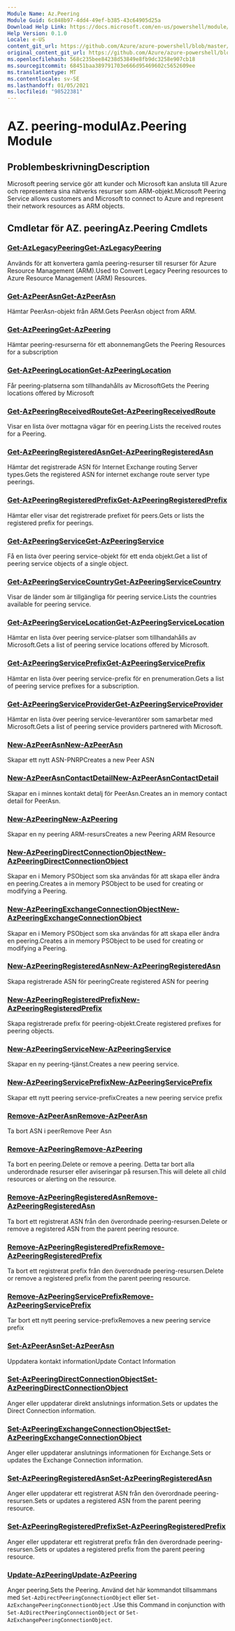 ```yaml
---
Module Name: Az.Peering
Module Guid: 6c848b97-4dd4-49ef-b385-43c64905d25a
Download Help Link: https://docs.microsoft.com/en-us/powershell/module/az.peering.md
Help Version: 0.1.0
Locale: e-US
content_git_url: https://github.com/Azure/azure-powershell/blob/master/src/Peering/Peering/help/Az.Peering.md
original_content_git_url: https://github.com/Azure/azure-powershell/blob/master/src/Peering/Peering/help/Az.Peering.md
ms.openlocfilehash: 568c235bee84238d53849e8fb9dc3258e907cb18
ms.sourcegitcommit: 68451baa389791703e666d95469602c5652609ee
ms.translationtype: MT
ms.contentlocale: sv-SE
ms.lasthandoff: 01/05/2021
ms.locfileid: "98522381"
---
```

# <span data-ttu-id="1d629-101">AZ. peering-modul</span><span class="sxs-lookup"><span data-stu-id="1d629-101">Az.Peering Module</span></span>
## <span data-ttu-id="1d629-102">Problembeskrivning</span><span class="sxs-lookup"><span data-stu-id="1d629-102">Description</span></span>
<span data-ttu-id="1d629-103">Microsoft peering service gör att kunder och Microsoft kan ansluta till Azure och representera sina nätverks resurser som ARM-objekt.</span><span class="sxs-lookup"><span data-stu-id="1d629-103">Microsoft Peering Service allows customers and Microsoft to connect to Azure and represent their network resources as ARM objects.</span></span>

## <span data-ttu-id="1d629-104">Cmdletar för AZ. peering</span><span class="sxs-lookup"><span data-stu-id="1d629-104">Az.Peering Cmdlets</span></span>
### [<span data-ttu-id="1d629-105">Get-AzLegacyPeering</span><span class="sxs-lookup"><span data-stu-id="1d629-105">Get-AzLegacyPeering</span></span>](Get-AzLegacyPeering.md)
<span data-ttu-id="1d629-106">Används för att konvertera gamla peering-resurser till resurser för Azure Resource Management (ARM).</span><span class="sxs-lookup"><span data-stu-id="1d629-106">Used to Convert Legacy Peering resources to Azure Resource Management (ARM) Resources.</span></span> 

### [<span data-ttu-id="1d629-107">Get-AzPeerAsn</span><span class="sxs-lookup"><span data-stu-id="1d629-107">Get-AzPeerAsn</span></span>](Get-AzPeerAsn.md)
<span data-ttu-id="1d629-108">Hämtar PeerAsn-objekt från ARM.</span><span class="sxs-lookup"><span data-stu-id="1d629-108">Gets PeerAsn object from ARM.</span></span>

### [<span data-ttu-id="1d629-109">Get-AzPeering</span><span class="sxs-lookup"><span data-stu-id="1d629-109">Get-AzPeering</span></span>](Get-AzPeering.md)
<span data-ttu-id="1d629-110">Hämtar peering-resurserna för ett abonnemang</span><span class="sxs-lookup"><span data-stu-id="1d629-110">Gets the Peering Resources for a subscription</span></span>

### [<span data-ttu-id="1d629-111">Get-AzPeeringLocation</span><span class="sxs-lookup"><span data-stu-id="1d629-111">Get-AzPeeringLocation</span></span>](Get-AzPeeringLocation.md)
<span data-ttu-id="1d629-112">Får peering-platserna som tillhandahålls av Microsoft</span><span class="sxs-lookup"><span data-stu-id="1d629-112">Gets the Peering locations offered by Microsoft</span></span>

### [<span data-ttu-id="1d629-113">Get-AzPeeringReceivedRoute</span><span class="sxs-lookup"><span data-stu-id="1d629-113">Get-AzPeeringReceivedRoute</span></span>](Get-AzPeeringReceivedRoute.md)
<span data-ttu-id="1d629-114">Visar en lista över mottagna vägar för en peering.</span><span class="sxs-lookup"><span data-stu-id="1d629-114">Lists the received routes for a Peering.</span></span>

### [<span data-ttu-id="1d629-115">Get-AzPeeringRegisteredAsn</span><span class="sxs-lookup"><span data-stu-id="1d629-115">Get-AzPeeringRegisteredAsn</span></span>](Get-AzPeeringRegisteredAsn.md)
<span data-ttu-id="1d629-116">Hämtar det registrerade ASN för Internet Exchange routing Server types.</span><span class="sxs-lookup"><span data-stu-id="1d629-116">Gets the registered ASN for internet exchange route server type peerings.</span></span>

### [<span data-ttu-id="1d629-117">Get-AzPeeringRegisteredPrefix</span><span class="sxs-lookup"><span data-stu-id="1d629-117">Get-AzPeeringRegisteredPrefix</span></span>](Get-AzPeeringRegisteredPrefix.md)
<span data-ttu-id="1d629-118">Hämtar eller visar det registrerade prefixet för peers.</span><span class="sxs-lookup"><span data-stu-id="1d629-118">Gets or lists the registered prefix for peerings.</span></span>

### [<span data-ttu-id="1d629-119">Get-AzPeeringService</span><span class="sxs-lookup"><span data-stu-id="1d629-119">Get-AzPeeringService</span></span>](Get-AzPeeringService.md)
<span data-ttu-id="1d629-120">Få en lista över peering service-objekt för ett enda objekt.</span><span class="sxs-lookup"><span data-stu-id="1d629-120">Get a list of peering service objects of a single object.</span></span>

### [<span data-ttu-id="1d629-121">Get-AzPeeringServiceCountry</span><span class="sxs-lookup"><span data-stu-id="1d629-121">Get-AzPeeringServiceCountry</span></span>](Get-AzPeeringServiceCountry.md)
<span data-ttu-id="1d629-122">Visar de länder som är tillgängliga för peering service.</span><span class="sxs-lookup"><span data-stu-id="1d629-122">Lists the countries available for peering service.</span></span>

### [<span data-ttu-id="1d629-123">Get-AzPeeringServiceLocation</span><span class="sxs-lookup"><span data-stu-id="1d629-123">Get-AzPeeringServiceLocation</span></span>](Get-AzPeeringServiceLocation.md)
<span data-ttu-id="1d629-124">Hämtar en lista över peering service-platser som tillhandahålls av Microsoft.</span><span class="sxs-lookup"><span data-stu-id="1d629-124">Gets a list of peering service locations offered by Microsoft.</span></span>

### [<span data-ttu-id="1d629-125">Get-AzPeeringServicePrefix</span><span class="sxs-lookup"><span data-stu-id="1d629-125">Get-AzPeeringServicePrefix</span></span>](Get-AzPeeringServicePrefix.md)
<span data-ttu-id="1d629-126">Hämtar en lista över peering service-prefix för en prenumeration.</span><span class="sxs-lookup"><span data-stu-id="1d629-126">Gets a list of peering service prefixes for a subscription.</span></span>

### [<span data-ttu-id="1d629-127">Get-AzPeeringServiceProvider</span><span class="sxs-lookup"><span data-stu-id="1d629-127">Get-AzPeeringServiceProvider</span></span>](Get-AzPeeringServiceProvider.md)
<span data-ttu-id="1d629-128">Hämtar en lista över peering service-leverantörer som samarbetar med Microsoft.</span><span class="sxs-lookup"><span data-stu-id="1d629-128">Gets a list of peering service providers partnered with Microsoft.</span></span>

### [<span data-ttu-id="1d629-129">New-AzPeerAsn</span><span class="sxs-lookup"><span data-stu-id="1d629-129">New-AzPeerAsn</span></span>](New-AzPeerAsn.md)
<span data-ttu-id="1d629-130">Skapar ett nytt ASN-PNRP</span><span class="sxs-lookup"><span data-stu-id="1d629-130">Creates a new Peer ASN</span></span> 

### [<span data-ttu-id="1d629-131">New-AzPeerAsnContactDetail</span><span class="sxs-lookup"><span data-stu-id="1d629-131">New-AzPeerAsnContactDetail</span></span>](New-AzPeerAsnContactDetail.md)
<span data-ttu-id="1d629-132">Skapar en i minnes kontakt detalj för PeerAsn.</span><span class="sxs-lookup"><span data-stu-id="1d629-132">Creates an in memory contact detail for PeerAsn.</span></span> 

### [<span data-ttu-id="1d629-133">New-AzPeering</span><span class="sxs-lookup"><span data-stu-id="1d629-133">New-AzPeering</span></span>](New-AzPeering.md)
<span data-ttu-id="1d629-134">Skapar en ny peering ARM-resurs</span><span class="sxs-lookup"><span data-stu-id="1d629-134">Creates a new Peering ARM Resource</span></span>

### [<span data-ttu-id="1d629-135">New-AzPeeringDirectConnectionObject</span><span class="sxs-lookup"><span data-stu-id="1d629-135">New-AzPeeringDirectConnectionObject</span></span>](New-AzPeeringDirectConnectionObject.md)
<span data-ttu-id="1d629-136">Skapar en i Memory PSObject som ska användas för att skapa eller ändra en peering.</span><span class="sxs-lookup"><span data-stu-id="1d629-136">Creates a in memory PSObject to be used for creating or modifying a Peering.</span></span>

### [<span data-ttu-id="1d629-137">New-AzPeeringExchangeConnectionObject</span><span class="sxs-lookup"><span data-stu-id="1d629-137">New-AzPeeringExchangeConnectionObject</span></span>](New-AzPeeringExchangeConnectionObject.md)
<span data-ttu-id="1d629-138">Skapar en i Memory PSObject som ska användas för att skapa eller ändra en peering.</span><span class="sxs-lookup"><span data-stu-id="1d629-138">Creates a in memory PSObject to be used for creating or modifying a Peering.</span></span>

### [<span data-ttu-id="1d629-139">New-AzPeeringRegisteredAsn</span><span class="sxs-lookup"><span data-stu-id="1d629-139">New-AzPeeringRegisteredAsn</span></span>](New-AzPeeringRegisteredAsn.md)
<span data-ttu-id="1d629-140">Skapa registrerade ASN för peering</span><span class="sxs-lookup"><span data-stu-id="1d629-140">Create registered ASN for peering</span></span>

### [<span data-ttu-id="1d629-141">New-AzPeeringRegisteredPrefix</span><span class="sxs-lookup"><span data-stu-id="1d629-141">New-AzPeeringRegisteredPrefix</span></span>](New-AzPeeringRegisteredPrefix.md)
<span data-ttu-id="1d629-142">Skapa registrerade prefix för peering-objekt.</span><span class="sxs-lookup"><span data-stu-id="1d629-142">Create registered prefixes for peering objects.</span></span>

### [<span data-ttu-id="1d629-143">New-AzPeeringService</span><span class="sxs-lookup"><span data-stu-id="1d629-143">New-AzPeeringService</span></span>](New-AzPeeringService.md)
<span data-ttu-id="1d629-144">Skapar en ny peering-tjänst.</span><span class="sxs-lookup"><span data-stu-id="1d629-144">Creates a new peering service.</span></span>

### [<span data-ttu-id="1d629-145">New-AzPeeringServicePrefix</span><span class="sxs-lookup"><span data-stu-id="1d629-145">New-AzPeeringServicePrefix</span></span>](New-AzPeeringServicePrefix.md)
<span data-ttu-id="1d629-146">Skapar ett nytt peering service-prefix</span><span class="sxs-lookup"><span data-stu-id="1d629-146">Creates a new peering service prefix</span></span>

### [<span data-ttu-id="1d629-147">Remove-AzPeerAsn</span><span class="sxs-lookup"><span data-stu-id="1d629-147">Remove-AzPeerAsn</span></span>](Remove-AzPeerAsn.md)
<span data-ttu-id="1d629-148">Ta bort ASN i peer</span><span class="sxs-lookup"><span data-stu-id="1d629-148">Remove Peer Asn</span></span>

### [<span data-ttu-id="1d629-149">Remove-AzPeering</span><span class="sxs-lookup"><span data-stu-id="1d629-149">Remove-AzPeering</span></span>](Remove-AzPeering.md)
<span data-ttu-id="1d629-150">Ta bort en peering.</span><span class="sxs-lookup"><span data-stu-id="1d629-150">Delete or remove a peering.</span></span> <span data-ttu-id="1d629-151">Detta tar bort alla underordnade resurser eller aviseringar på resursen.</span><span class="sxs-lookup"><span data-stu-id="1d629-151">This will delete all child resources or alerting on the resource.</span></span>

### [<span data-ttu-id="1d629-152">Remove-AzPeeringRegisteredAsn</span><span class="sxs-lookup"><span data-stu-id="1d629-152">Remove-AzPeeringRegisteredAsn</span></span>](Remove-AzPeeringRegisteredAsn.md)
<span data-ttu-id="1d629-153">Ta bort ett registrerat ASN från den överordnade peering-resursen.</span><span class="sxs-lookup"><span data-stu-id="1d629-153">Delete or remove a registered ASN from the parent peering resource.</span></span>

### [<span data-ttu-id="1d629-154">Remove-AzPeeringRegisteredPrefix</span><span class="sxs-lookup"><span data-stu-id="1d629-154">Remove-AzPeeringRegisteredPrefix</span></span>](Remove-AzPeeringRegisteredPrefix.md)
<span data-ttu-id="1d629-155">Ta bort ett registrerat prefix från den överordnade peering-resursen.</span><span class="sxs-lookup"><span data-stu-id="1d629-155">Delete or remove a registered prefix from the parent peering resource.</span></span>

### [<span data-ttu-id="1d629-156">Remove-AzPeeringServicePrefix</span><span class="sxs-lookup"><span data-stu-id="1d629-156">Remove-AzPeeringServicePrefix</span></span>](Remove-AzPeeringServicePrefix.md)
<span data-ttu-id="1d629-157">Tar bort ett nytt peering service-prefix</span><span class="sxs-lookup"><span data-stu-id="1d629-157">Removes a new peering service prefix</span></span>

### [<span data-ttu-id="1d629-158">Set-AzPeerAsn</span><span class="sxs-lookup"><span data-stu-id="1d629-158">Set-AzPeerAsn</span></span>](Set-AzPeerAsn.md)
<span data-ttu-id="1d629-159">Uppdatera kontakt information</span><span class="sxs-lookup"><span data-stu-id="1d629-159">Update Contact Information</span></span>

### [<span data-ttu-id="1d629-160">Set-AzPeeringDirectConnectionObject</span><span class="sxs-lookup"><span data-stu-id="1d629-160">Set-AzPeeringDirectConnectionObject</span></span>](Set-AzPeeringDirectConnectionObject.md)
<span data-ttu-id="1d629-161">Anger eller uppdaterar direkt anslutnings information.</span><span class="sxs-lookup"><span data-stu-id="1d629-161">Sets or updates the Direct Connection information.</span></span> 

### [<span data-ttu-id="1d629-162">Set-AzPeeringExchangeConnectionObject</span><span class="sxs-lookup"><span data-stu-id="1d629-162">Set-AzPeeringExchangeConnectionObject</span></span>](Set-AzPeeringExchangeConnectionObject.md)
<span data-ttu-id="1d629-163">Anger eller uppdaterar anslutnings informationen för Exchange.</span><span class="sxs-lookup"><span data-stu-id="1d629-163">Sets or updates the Exchange Connection information.</span></span> 

### [<span data-ttu-id="1d629-164">Set-AzPeeringRegisteredAsn</span><span class="sxs-lookup"><span data-stu-id="1d629-164">Set-AzPeeringRegisteredAsn</span></span>](Set-AzPeeringRegisteredAsn.md)
<span data-ttu-id="1d629-165">Anger eller uppdaterar ett registrerat ASN från den överordnade peering-resursen.</span><span class="sxs-lookup"><span data-stu-id="1d629-165">Sets or updates a registered ASN from the parent peering resource.</span></span>

### [<span data-ttu-id="1d629-166">Set-AzPeeringRegisteredPrefix</span><span class="sxs-lookup"><span data-stu-id="1d629-166">Set-AzPeeringRegisteredPrefix</span></span>](Set-AzPeeringRegisteredPrefix.md)
<span data-ttu-id="1d629-167">Anger eller uppdaterar ett registrerat prefix från den överordnade peering-resursen.</span><span class="sxs-lookup"><span data-stu-id="1d629-167">Sets or updates a registered prefix from the parent peering resource.</span></span>

### [<span data-ttu-id="1d629-168">Update-AzPeering</span><span class="sxs-lookup"><span data-stu-id="1d629-168">Update-AzPeering</span></span>](Update-AzPeering.md)
<span data-ttu-id="1d629-169">Anger peering.</span><span class="sxs-lookup"><span data-stu-id="1d629-169">Sets the Peering.</span></span> <span data-ttu-id="1d629-170">Använd det här kommandot tillsammans med `Set-AzDirectPeeringConnectionObject` eller `Set-AzExchangePeeringConnectionObject` .</span><span class="sxs-lookup"><span data-stu-id="1d629-170">Use this Command in conjunction with `Set-AzDirectPeeringConnectionObject` or `Set-AzExchangePeeringConnectionObject`.</span></span>

